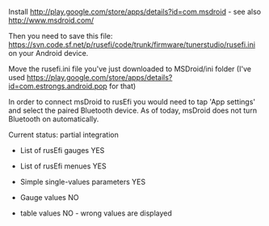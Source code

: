 Install http://play.google.com/store/apps/details?id=com.msdroid - see also http://www.msdroid.com/ 

Then you need to save this file: https://svn.code.sf.net/p/rusefi/code/trunk/firmware/tunerstudio/rusefi.ini on your Android device.

Move the rusefi.ini file you've just downloaded to MSDroid/ini folder (I've used https://play.google.com/store/apps/details?id=com.estrongs.android.pop for that)

In order to connect msDroid to rusEfi you would need to tap 'App settings' and select the paired Bluetooth device. As of today, msDroid does not turn Bluetooth on automatically.


Current status: partial integration
* List of rusEfi gauges YES
* List of rusEfi menues YES
* Simple single-values parameters YES

* Gauge values NO
* table values NO - wrong values are displayed
